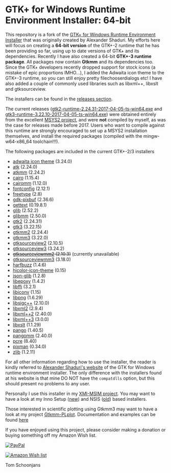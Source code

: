 GTK+ for Windows Runtime Environment Installer: 64-bit
======================================================

This repository is a fork of the  [GTK+ for Windows Runtime Environment Installer](http://gtk-win.sourceforge.net) that was originally created
by Alexander Shaduri.
My efforts here will focus on creating a **64-bit version** of the GTK+-2 runtime that he has been providing so far, using up to date versions of GTK+ and its dependencies. Recently I have also created a 64-bit **GTK+-3 runtime package**. All packages now contain **Gtkmm** and its dependencies too. Since the GTK+ developers recently dropped support for stock icons (a mistake of epic proportions IMHO...), I added the Adwaita icon theme to the GTK+-3 runtime, so you can still enjoy pretty filechooserdialogs etc! I have also added a couple of commonly used libraries such as libxml++, libxslt and gtksourceview.

The installers can be found in the [releases section](https://github.com/tschoonj/GTK-for-Windows-Runtime-Environment-Installer/releases).

The current releases ([gtk2-runtime-2.24.31-2017-04-05-ts-win64.exe](https://github.com/tschoonj/GTK-for-Windows-Runtime-Environment-Installer/releases/download/2017-04-05/gtk2-runtime-2.24.31-2017-04-05-ts-win64.exe) and [gtk3-runtime-3.22.10-2017-04-05-ts-win64.exe](https://github.com/tschoonj/GTK-for-Windows-Runtime-Environment-Installer/releases/download/2017-04-05/gtk3-runtime-3.22.10-2017-04-05-ts-win64.exe)) were obtained entirely from the excellent [MSYS2 project](www.msys2.org), and were **not** compiled by myself, as was the case for releases made before 2017. Users who want to compile against this runtime are strongly encouraged to set up a MSYS2 installation themselves, and install the required packages (compiled with the mingw-w64-x86\_64 toolchain!!!).

The following packages are included in the current GTK+-2/3 installers

* [adwaita icon theme](http://ftp.gnome.org/pub/GNOME/sources/adwaita-icon-theme/) (3.24.0)
* [atk](http://ftp.gnome.org/pub/GNOME/sources/atk/) (2.24.0)
* [atkmm](http://ftp.gnome.org/pub/GNOME/sources/atkmm/) (2.24.2)
* [cairo](http://cairographics.org/releases/) (1.15.4)
* [cairomm](http://cairographics.org/releases/) (1.12.0)
* [fontconfig](http://www.freedesktop.org/software/fontconfig/release/) (2.12.1)
* [freetype](http://www.freetype.org/download.html) (2.8)
* [gdk-pixbuf](http://ftp.gnome.org/pub/GNOME/sources/gdk-pixbuf/) (2.36.6)
* [gettext](http://ftp.gnu.org/pub/gnu/gettext/) (0.19.8.1)
* [glib](http://ftp.gnome.org/pub/GNOME/sources/glib/) (2.52.2)
* [glibmm](http://ftp.gnome.org/pub/GNOME/sources/glibmm/) (2.50.0)
* [gtk2](http://ftp.gnome.org/pub/GNOME/sources/gtk+/) (2.24.31)
* [gtk3](http://ftp.gnome.org/pub/GNOME/sources/gtk+/) (3.22.15)
* [gtkmm2](http://ftp.gnome.org/pub/GNOME/sources/gtkmm) (2.24.4)
* [gtkmm3](http://ftp.gnome.org/pub/GNOME/sources/gtkmm) (3.22.0)
* [gtksourceview2](http://ftp.gnome.org/pub/GNOME/sources/gtksourceview/) (2.10.5)
* [gtksourceview3](http://ftp.gnome.org/pub/GNOME/sources/gtksourceview/) (3.24.2)
* ~~[gtksourceviewmm2](http://ftp.gnome.org/pub/GNOME/sources/gtksourceviewmm/) (2.10.3)~~ (currently unavailable)
* [gtksourceviewmm3](http://ftp.gnome.org/pub/GNOME/sources/gtksourceviewmm/) (3.18.0)
* [harfbuzz](http://www.freedesktop.org/software/harfbuzz/release/) (1.4.6)
* [hicolor-icon-theme](http://icon-theme.freedesktop.org/releases/) (0.15)
* [json-glib](http://ftp.gnome.org/pub/gnome/sources/json-glib/) (1.2.8)
* [libepoxy](https://github.com/anholt/libepoxy) (1.4.2)
* [libffi](http://sourceware.org/libffi/) (3.2.1)
* [libiconv](https://ftp.gnu.org/pub/gnu/libiconv/) (1.15)
* [libpng](http://sourceforge.net/project/showfiles.php?group_id=5624) (1.6.29)
* [libsigc++](http://ftp.gnome.org/pub/GNOME/sources/libsigc++/) (2.10.0)
* [libxml2](http://xmlsoft.org/sources/) (2.9.4)
* [libxml++2](http://ftp.gnome.org/pub/GNOME/sources/libxml++/) (2.40.0)
* [libxml++3](http://ftp.gnome.org/pub/GNOME/sources/libxml++/) (3.0.0)
* [libxslt](http://xmlsoft.org/sources/) (1.1.29)
* [pango](http://ftp.gnome.org/pub/GNOME/sources/pango/) (1.40.5)
* [pangomm](http://ftp.gnome.org/pub/GNOME/sources/pangomm/) (2.40.0)
* [pcre](ftp://ftp.csx.cam.ac.uk/pub/software/programming/pcre/) (8.40)
* [pixman](http://cairographics.org/releases/) (0.34.0)
* [zlib](http://www.zlib.net) (1.2.11)

For all other information regarding how to use the installer, the reader is kindly referred to [Alexander Shaduri's website](http://gtk-win.sourceforge.net) of the GTK for Windows runtime environment installer. The only difference with the installers found at his website is that mine DO NOT have the `compatdlls` option, but this should present no problems to any user.  

Personally I use this installer in my [XMI-MSIM project](http://github.com/xmimsim). You may want to have a look at my Inno Setup ([new](https://github.com/tschoonj/xmimsim/blob/master/windows/xmimsim.iss)) and NSIS ([old](https://github.com/tschoonj/xmimsim/blob/XMI-MSIM-4.0/nsis/xmimsim-win64.nsi.in)) based installers. 

Those interested in scientific plotting using Gtkmm3 may want to have a look at my project [Gtkmm-PLplot](https://github.com/tschoonj/gtkmm-plplot). Documentation and examples can be found [here](http://tschoonj.github.io/gtkmm-plplot)

If you have enjoyed using this project, please consider making a donation or buying something off my Amazon Wish list. 

[![PayPal](https://cdn.rawgit.com/twolfson/paypal-github-button/1.0.0/dist/button.svg)](https://www.paypal.me/tomschoonjans/10)

[![Amazon Wish list](http://manghammath.com/Link%20Icons%202015/Amazon_Wishlist.png)](http://amzn.eu/8ml3d0c)

Tom Schoonjans
